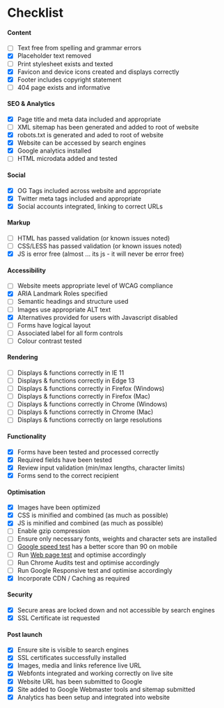 # Checklist

#### Content

- [ ] Text free from spelling and grammar errors
- [x] Placeholder text removed
- [ ] Print stylesheet exists and texted
- [x] Favicon and device icons created and displays correctly
- [x] Footer includes copyright statement
- [ ] 404 page exists and informative

#### SEO & Analytics

- [x] Page title and meta data included and appropriate
- [ ] XML sitemap has been generated and added to root of website
- [x] robots.txt is generated and aded to root of website
- [x] Website can be accessed by search engines
- [x] Google analytics installed
- [ ] HTML microdata added and tested

#### Social

- [x] OG Tags included across website and appropriate
- [x] Twitter meta tags included and appropriate
- [x] Social accounts integrated, linking to correct URLs

#### Markup

- [ ] HTML has passed validation (or known issues noted)
- [ ] CSS/LESS has passed validation (or known issues noted)
- [x] JS is error free (almost ... its js - it will never be error free)

#### Accessibility

- [ ] Website meets appropriate level of WCAG compliance
- [x] ARIA Landmark Roles specified
- [ ] Semantic headings and structure used
- [ ] Images use appropriate ALT text
- [x] Alternatives provided for users with Javascript disabled
- [ ] Forms have logical layout
- [ ] Associated label for all form controls
- [ ] Colour contrast tested

#### Rendering

- [ ] Displays & functions correctly in IE 11
- [ ] Displays & functions correctly in Edge 13
- [ ] Displays & functions correctly in Firefox (Windows)
- [ ] Displays & functions correctly in Firefox (Mac)
- [ ] Displays & functions correctly in Chrome (Windows)
- [ ] Displays & functions correctly in Chrome (Mac)
- [ ] Displays & functions correctly on large resolutions

#### Functionality

- [x] Forms have been tested and processed correctly
- [x] Required fields have been tested
- [x] Review input validation (min/max lengths, character limits)
- [x] Forms send to the correct recipient

#### Optimisation

- [x] Images have been optimized
- [x] CSS is minified and combined (as much as possible)
- [x] JS is minified and combined (as much as possible)
- [ ] Enable gzip compression
- [ ] Ensure only necessary fonts, weights and character sets are installed
- [ ] [Google speed test](https://developers.google.com/speed/pagespeed/insights/) has a better score than 90 on mobile
- [ ] Run [Web page test](http://www.webpagetest.org/) and optimise accordingly
- [ ] Run Chrome Audits test and optimise accordingly
- [ ] Run Google Responsive test and optimise accordingly
- [x] Incorporate CDN / Caching as required

#### Security

- [x] Secure areas are locked down and not accessible by search engines
- [x] SSL Certificate ist requested

#### Post launch

- [x] Ensure site is visible to search engines
- [x] SSL certificates successfully installed
- [x] Images, media and links reference live URL
- [x] Webfonts integrated and working correctly on live site
- [x] Website URL has been submitted to Google
- [x] Site added to Google Webmaster tools and sitemap submitted
- [x] Analytics has been setup and integrated into website
